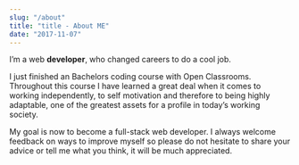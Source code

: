 ```yaml
---
slug: "/about"
title: "title - About ME"
date: "2017-11-07"
---
```


I’m a web **developer**, who changed careers to do a cool job.

I just finished an Bachelors coding course with Open Classrooms. Throughout this course I have learned a great deal when it comes to working independently, to self motivation and therefore to being highly adaptable, one of the greatest assets for a profile in today’s working society.

My goal is now to become a full-stack web developer. I always welcome feedback on ways to improve myself so please do not hesitate to share your advice or tell me what you think, it will be much appreciated.